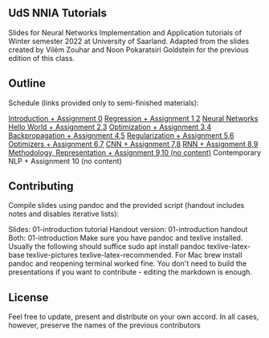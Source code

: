 ## UdS NNIA Tutorials
Slides for Neural Networks Implementation and Application tutorials of Winter semester 2022 at University of Saarland. Adapted from the slides created by Vilém Zouhar and Noon Pokaratsiri Goldstein for the previous edition of this class.

## Outline
Schedule (links provided only to semi-finished materials):

[Introduction + Assignment 0](https://github.com/tatkins20/Masters-Neural-Networks-Course/blob/main/Neural_Networks/HW0_LA_Basics.ipynb)
[Regression + Assignment 1,2](https://github.com/tatkins20/Masters-Neural-Networks-Course/blob/main/Neural_Networks/HW1_PCA.ipynb)
[Neural Networks Hello World + Assignment 2,3](https://github.com/tatkins20/Masters-Neural-Networks-Course/blob/main/Neural_Networks/HW2_Regression.ipynb)
[Optimization + Assignment 3,4](https://github.com/tatkins20/Masters-Neural-Networks-Course/blob/main/Neural_Networks/HW3_basic_NN.ipynb)
[Backpropagation + Assignment 4,5](https://github.com/tatkins20/Masters-Neural-Networks-Course/blob/main/Neural_Networks/HW5_NN_implementation.ipynb)
[Regularization + Assignment 5,6](https://github.com/tatkins20/Masters-Neural-Networks-Course/blob/main/Neural_Networks/HW6_regularization.ipynb)
[Optimizers + Assignment 6,7](https://github.com/tatkins20/Masters-Neural-Networks-Course/blob/main/Neural_Networks/HW7_batching.ipynb)
[CNN + Assignment 7,8](https://github.com/tatkins20/Masters-Neural-Networks-Course/blob/main/Neural_Networks/HW8_CNN.ipynb)
[RNN + Assignment 8,9](https://github.com/tatkins20/Masters-Neural-Networks-Course/blob/main/Neural_Networks/HW9_RNN.ipynb)
[Methodology, Representation + Assignment 9,10 (no content)](https://github.com/tatkins20/Masters-Neural-Networks-Course/blob/main/Neural_Networks/HW10_embeddings.ipynb)
Contemporary NLP + Assignment 10 (no content)

## Contributing
Compile slides using pandoc and the provided script (handout includes notes and disables iterative lists):

Slides:  01-introduction tutorial
Handout version: 01-introduction handout
Both: 01-introduction
Make sure you have pandoc and texlive installed. Usually the following should suffice sudo apt install pandoc texlive-latex-base texlive-pictures texlive-latex-recommended. For Mac brew install pandoc and reopening terminal worked fine. You don't need to build the presentations if you want to contribute - editing the markdown is enough.

## License
Feel free to update, present and distribute on your own accord. In all cases, however, preserve the names of the previous contributors
